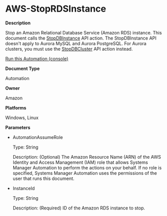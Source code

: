 # AWS\-StopRDSInstance<a name="automation-aws-stoprdsinstance"></a>

**Description**

Stop an Amazon Relational Database Service \(Amazon RDS\) instance\. This document calls the [StopDBInstance](https://docs.aws.amazon.com/AmazonRDS/latest/APIReference/API_StopDBInstance.html) API action\. The StopDBInstance API doesn't apply to Aurora MySQL and Aurora PostgreSQL\. For Aurora clusters, you must use the [StopDBCluster](https://docs.aws.amazon.com/AmazonRDS/latest/APIReference/API_StopDBCluster.html) API action instead\.

[Run this Automation \(console\)](https://console.aws.amazon.com/systems-manager/automation/execute/AWS-StopRDSInstance)

**Document Type**

Automation

**Owner**

Amazon

**Platforms**

Windows, Linux

**Parameters**
+ AutomationAssumeRole

  Type: String

  Description: \(Optional\) The Amazon Resource Name \(ARN\) of the AWS Identity and Access Management \(IAM\) role that allows Systems Manager Automation to perform the actions on your behalf\. If no role is specified, Systems Manager Automation uses the permissions of the user that runs this document\.
+ InstanceId

  Type: String

  Description: \(Required\) ID of the Amazon RDS instance to stop\.